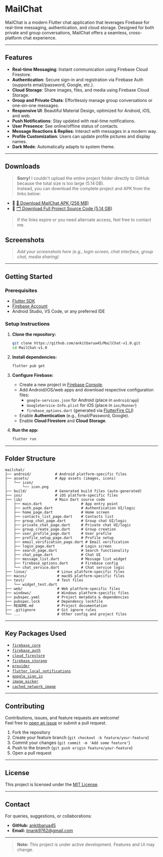 # MailChat

MailChat is a modern Flutter chat application that leverages Firebase for real-time messaging, authentication, and cloud storage. Designed for both private and group conversations, MailChat offers a seamless, cross-platform chat experience.

---

## Features

- **Real-time Messaging**: Instant communication using Firebase Cloud Firestore.
- **Authentication**: Secure sign-in and registration via Firebase Auth (supports email/password, Google, etc.).
- **Cloud Storage**: Share images, files, and media using Firebase Cloud Storage.
- **Group and Private Chats**: Effortlessly manage group conversations or one-on-one messages.
- **Responsive UI**: Beautiful Material Design, optimized for Android, iOS, and web.
- **Push Notifications**: Stay updated with real-time notifications.
- **User Presence**: See online/offline status of contacts.
- **Message Reactions & Replies**: Interact with messages in a modern way.
- **Profile Customization**: Users can update profile pictures and display names.
- **Dark Mode**: Automatically adapts to system theme.

---
## Downloads

> **Sorry!** I couldn't upload the entire project folder directly to GitHub because the total size is too large (5.14 GB).  
> Instead, you can download the complete project and APK from the links below:

- 🔹 [📱 Download MailChat APK (256 MB)](https://mailchat-android-app.netlify.app)
- 🔸 [🗂️ Download Full Project Source Code (5.14 GB)](https://drive.google.com/drive/folders/18dfucu9V9_5WHrNpyNNeH5uvzQYD9PJZ?usp=sharing)

> If the links expire or you need alternate access, feel free to contact me.


## Screenshots

> _Add your screenshots here (e.g., login screen, chat interface, group chat, media sharing)_

---

## Getting Started

### Prerequisites

- [Flutter SDK](https://flutter.dev/docs/get-started/install)
- [Firebase Account](https://firebase.google.com/)
- Android Studio, VS Code, or any preferred IDE

### Setup Instructions

1. **Clone the repository:**
    ```bash
    git clone https://github.com/ankitbarua45/MailChat-v1.0.git
    cd MailChat-v1.0
    ```

2. **Install dependencies:**
    ```bash
    flutter pub get
    ```

3. **Configure Firebase:**
    - Create a new project in [Firebase Console](https://console.firebase.google.com/).
    - Add Android/iOS/web apps and download respective configuration files:
        - `google-services.json` for Android (place in `android/app`)
        - `GoogleService-Info.plist` for iOS (place in `ios/Runner`)
        - `firebase_options.dart` (generated via [FlutterFire CLI](https://firebase.flutter.dev/docs/cli/))
    - Enable **Authentication** (e.g., Email/Password, Google).
    - Enable **Cloud Firestore** and **Cloud Storage**.

4. **Run the app:**
    ```bash
    flutter run
    ```

---

## Folder Structure

```
mailchat/
├── android/           # Android platform-specific files
├── assets/            # App assets (images, icons)
│   └── icon/
│       └── icon.png
├── build/             # Generated build files (auto-generated)
├── ios/               # iOS platform-specific files
├── lib/               # Main Dart source code
│   ├── main.dart                  # App entry point
│   ├── auth_page.dart             # Authentication UI/logic
│   ├── home_page.dart             # Home screen
│   ├── contacts_list_page.dart    # Contacts list
│   ├── group_chat_page.dart       # Group chat UI/logic
│   ├── private_chat_page.dart     # Private chat UI/logic
│   ├── group_create_page.dart     # Group creation
│   ├── user_profile_page.dart     # User profile
│   ├── profile_setup_page.dart    # Profile setup
│   ├── email_verification_page.dart # Email verification
│   ├── login_page.dart            # Login screen
│   ├── search_page.dart           # Search functionality
│   ├── chat_page.dart             # Chat UI
│   ├── message_list.dart          # Message list widget
│   ├── firebase_options.dart      # Firebase config
│   └── chat_service.dart          # Chat service logic
├── linux/              # Linux platform-specific files
├── macos/              # macOS platform-specific files
├── test/               # Test files
│   └── widget_test.dart
├── web/                # Web platform-specific files
├── windows/            # Windows platform-specific files
├── pubspec.yaml        # Project metadata & dependencies
├── pubspec.lock        # Dependency lockfile
├── README.md           # Project documentation
├── .gitignore          # Git ignore rules
└── ...                 # Other config and project files
```

---

## Key Packages Used

- [`firebase_core`](https://pub.dev/packages/firebase_core)
- [`firebase_auth`](https://pub.dev/packages/firebase_auth)
- [`cloud_firestore`](https://pub.dev/packages/cloud_firestore)
- [`firebase_storage`](https://pub.dev/packages/firebase_storage)
- [`provider`](https://pub.dev/packages/provider)
- [`flutter_local_notifications`](https://pub.dev/packages/flutter_local_notifications)
- [`google_sign_in`](https://pub.dev/packages/google_sign_in)
- [`image_picker`](https://pub.dev/packages/image_picker)
- [`cached_network_image`](https://pub.dev/packages/cached_network_image)

---

## Contributing

Contributions, issues, and feature requests are welcome!  
Feel free to [open an issue](https://github.com/ankitbarua45/MailChat-v1.0/issues) or submit a pull request.

1. Fork the repository
2. Create your feature branch (`git checkout -b feature/your-feature`)
3. Commit your changes (`git commit -m 'Add some feature'`)
4. Push to the branch (`git push origin feature/your-feature`)
5. Open a pull request

---

## License

This project is licensed under the [MIT License](LICENSE).

---

## Contact

For queries, suggestions, or collaborations:

- **GitHub:** [ankitbarua45](https://github.com/ankitbarua45)
- **Email:** imank9762@gmail.com

---

> **Note:** This project is under active development. Features and UI may change.

